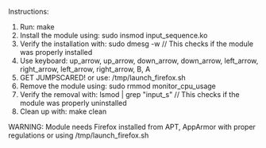 Instructions:

1. Run: make
2. Install the module using: sudo insmod input_sequence.ko
3. Verify the installation with: sudo dmesg -w // This checks if the module was properly installed
4. Use keyboard: up_arrow, up_arrow, down_arrow, down_arrow, left_arrow, right_arrow, left_arrow, right_arrow, B, A
5. GET JUMPSCARED! or use: /tmp/launch_firefox.sh
6. Remove the module using: sudo rmmod monitor_cpu_usage
7. Verify the removal with: lsmod | grep "input_s" // This checks if the module was properly uninstalled
8. Clean up with: make clean

WARNING: Module needs Firefox installed from APT, AppArmor with proper regulations or using /tmp/launch_firefox.sh
